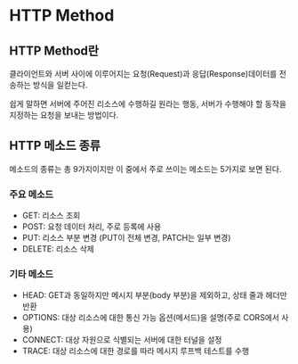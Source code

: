 #
# HTTP Method

## HTTP Method란
클라이언트와 서버 사이에 이루어지는 요청(Request)과 응답(Response)데이터를 전송하는 방식을 일컫는다.

쉽게 말하면 서버에 주어진 리소스에 수행하길 원라는 행동, 서버가 수행해야 할 동작을 지정하는 요청을 보내는 방법이다.

## HTTP 메소드 종류
메소드의 종류는 총 9가지이지만 이 중에서 주로 쓰이는 메소드는 5가지로 보면 된다.

### 주요 메소드
* GET: 리소스 조회
* POST: 요청 데이터 처리, 주로 등록에 사용
* PUT: 리소스 부분 변경 (PUT이 전체 변경, PATCH는 일부 변경)
* DELETE: 리소스 삭제

### 기타 메소드
* HEAD: GET과 동일하지만 메시지 부분(body 부분)을 제외하고, 상태 줄과 헤더만 반환
* OPTIONS: 대상 리소스에 대한 통신 가능 옵션(메서드)을 설명(주로 CORS에서 사용)
* CONNECT: 대상 자원으로 식별되는 서버에 대한 터널을 설정
* TRACE: 대상 리소스에 대한 경로를 따라 메시지 루프백 테스트를 수행